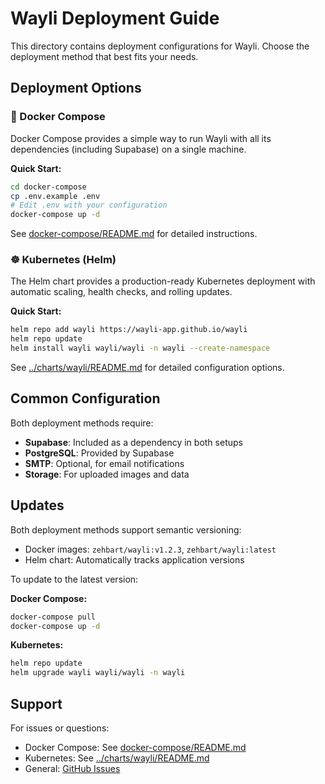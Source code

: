 # Wayli Deployment Guide

This directory contains deployment configurations for Wayli. Choose the deployment method that best fits your needs.

## Deployment Options

### 🐳 Docker Compose

Docker Compose provides a simple way to run Wayli with all its dependencies (including Supabase) on a single machine.

**Quick Start:**
```bash
cd docker-compose
cp .env.example .env
# Edit .env with your configuration
docker-compose up -d
```

See [docker-compose/README.md](docker-compose/README.md) for detailed instructions.

### ☸️ Kubernetes (Helm)

The Helm chart provides a production-ready Kubernetes deployment with automatic scaling, health checks, and rolling updates.

**Quick Start:**
```bash
helm repo add wayli https://wayli-app.github.io/wayli
helm repo update
helm install wayli wayli/wayli -n wayli --create-namespace
```

See [../charts/wayli/README.md](../charts/wayli/README.md) for detailed configuration options.

## Common Configuration

Both deployment methods require:
- **Supabase**: Included as a dependency in both setups
- **PostgreSQL**: Provided by Supabase
- **SMTP**: Optional, for email notifications
- **Storage**: For uploaded images and data

## Updates

Both deployment methods support semantic versioning:
- Docker images: `zehbart/wayli:v1.2.3`, `zehbart/wayli:latest`
- Helm chart: Automatically tracks application versions

To update to the latest version:

**Docker Compose:**
```bash
docker-compose pull
docker-compose up -d
```

**Kubernetes:**
```bash
helm repo update
helm upgrade wayli wayli/wayli -n wayli
```

## Support

For issues or questions:
- Docker Compose: See [docker-compose/README.md](docker-compose/README.md)
- Kubernetes: See [../charts/wayli/README.md](../charts/wayli/README.md)
- General: [GitHub Issues](https://github.com/wayli-app/wayli/issues)
